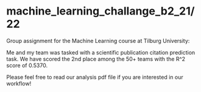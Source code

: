# machine_learning_challange_b2_21/22
Group assignment for the Machine Learning course at Tilburg University:

Me and my team was tasked with a scientific publication citation prediction task. We have scored the 2nd place among the 50+ teams with the R^2 score of 0.5370.

Please feel free to read our analysis pdf file if you are interested in our workflow!

